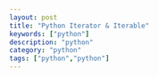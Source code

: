 ```yaml
---
layout: post
title: "Python Iterator & Iterable"
keywords: ["python"]
description: "python"
category: "python"
tags: ["python","python"]
---
```

